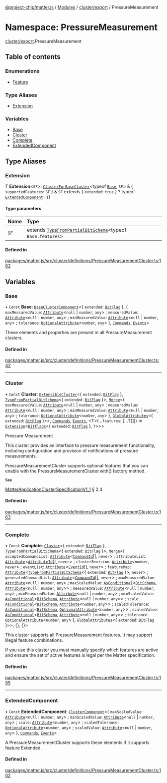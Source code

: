 [@project-chip/matter.js](../README.md) / [Modules](../modules.md) / [cluster/export](cluster_export.md) / PressureMeasurement

# Namespace: PressureMeasurement

[cluster/export](cluster_export.md).PressureMeasurement

## Table of contents

### Enumerations

- [Feature](../enums/cluster_export.PressureMeasurement.Feature.md)

### Type Aliases

- [Extension](cluster_export.PressureMeasurement.md#extension)

### Variables

- [Base](cluster_export.PressureMeasurement.md#base)
- [Cluster](cluster_export.PressureMeasurement.md#cluster)
- [Complete](cluster_export.PressureMeasurement.md#complete)
- [ExtendedComponent](cluster_export.PressureMeasurement.md#extendedcomponent)

## Type Aliases

### Extension

Ƭ **Extension**<`SF`\>: [`ClusterForBaseCluster`](cluster_export.md#clusterforbasecluster)<typeof [`Base`](cluster_export.PressureMeasurement.md#base), `SF`\> & { `supportedFeatures`: `SF`  } & `SF` extends { `extended`: ``true``  } ? typeof [`ExtendedComponent`](cluster_export.PressureMeasurement.md#extendedcomponent) : {}

#### Type parameters

| Name | Type |
| :------ | :------ |
| `SF` | extends [`TypeFromPartialBitSchema`](schema_export.md#typefrompartialbitschema)<typeof `Base.features`\> |

#### Defined in

[packages/matter.js/src/cluster/definitions/PressureMeasurementCluster.ts:182](https://github.com/project-chip/matter.js/blob/16d5b0d/packages/matter.js/src/cluster/definitions/PressureMeasurementCluster.ts#L182)

## Variables

### Base

• `Const` **Base**: [`BaseClusterComponent`](cluster_export.md#baseclustercomponent)<{ `extended`: [`BitFlag`](schema_export.md#bitflag-1)  }, { `maxMeasuredValue`: [`Attribute`](cluster_export.md#attribute)<``null`` \| `number`, `any`\> ; `measuredValue`: [`Attribute`](cluster_export.md#attribute)<``null`` \| `number`, `any`\> ; `minMeasuredValue`: [`Attribute`](cluster_export.md#attribute)<``null`` \| `number`, `any`\> ; `tolerance`: [`OptionalAttribute`](cluster_export.md#optionalattribute)<`number`, `any`\>  }, [`Commands`](../interfaces/cluster_export.Commands.md), [`Events`](../interfaces/cluster_export.Events.md)\>

These elements and properties are present in all PressureMeasurement clusters.

#### Defined in

[packages/matter.js/src/cluster/definitions/PressureMeasurementCluster.ts:42](https://github.com/project-chip/matter.js/blob/16d5b0d/packages/matter.js/src/cluster/definitions/PressureMeasurementCluster.ts#L42)

___

### Cluster

• `Const` **Cluster**: [`ExtensibleCluster`](cluster_export.md#extensiblecluster)<{ `extended`: [`BitFlag`](schema_export.md#bitflag-1)  }, [`TypeFromPartialBitSchema`](schema_export.md#typefrompartialbitschema)<{ `extended`: [`BitFlag`](schema_export.md#bitflag-1)  }\>, [`Merge`](util_export.md#merge)<{ `maxMeasuredValue`: [`Attribute`](cluster_export.md#attribute)<``null`` \| `number`, `any`\> ; `measuredValue`: [`Attribute`](cluster_export.md#attribute)<``null`` \| `number`, `any`\> ; `minMeasuredValue`: [`Attribute`](cluster_export.md#attribute)<``null`` \| `number`, `any`\> ; `tolerance`: [`OptionalAttribute`](cluster_export.md#optionalattribute)<`number`, `any`\>  }, [`GlobalAttributes`](cluster_export.md#globalattributes-1)<{ `extended`: [`BitFlag`](schema_export.md#bitflag-1)  }\>\>, [`Commands`](../interfaces/cluster_export.Commands.md), [`Events`](../interfaces/cluster_export.Events.md), <T\>(...`features`: [...T[]]) => [`Extension`](cluster_export.PressureMeasurement.md#extension)<[`BitFlags`](schema_export.md#bitflags)<{ `extended`: [`BitFlag`](schema_export.md#bitflag-1)  }, `T`\>\>\>

Pressure Measurement

This cluster provides an interface to pressure measurement functionality, including configuration and provision
of notifications of pressure measurements.

PressureMeasurementCluster supports optional features that you can enable with the
PressureMeasurementCluster.with() factory method.

**`See`**

[MatterApplicationClusterSpecificationV1_1](../interfaces/spec_export.MatterApplicationClusterSpecificationV1_1.md) § 2.4

#### Defined in

[packages/matter.js/src/cluster/definitions/PressureMeasurementCluster.ts:163](https://github.com/project-chip/matter.js/blob/16d5b0d/packages/matter.js/src/cluster/definitions/PressureMeasurementCluster.ts#L163)

___

### Complete

• `Const` **Complete**: [`Cluster`](cluster_export.md#cluster)<{ `extended`: [`BitFlag`](schema_export.md#bitflag-1)  }, [`TypeFromPartialBitSchema`](schema_export.md#typefrompartialbitschema)<{ `extended`: [`BitFlag`](schema_export.md#bitflag-1)  }\>, [`Merge`](util_export.md#merge)<{ `acceptedCommandList`: [`Attribute`](cluster_export.md#attribute)<[`CommandId`](datatype_export.md#commandid)[], `never`\> ; `attributeList`: [`Attribute`](cluster_export.md#attribute)<[`AttributeId`](datatype_export.md#attributeid)[], `never`\> ; `clusterRevision`: [`Attribute`](cluster_export.md#attribute)<`number`, `never`\> ; `eventList`: [`Attribute`](cluster_export.md#attribute)<[`EventId`](datatype_export.md#eventid)[], `never`\> ; `featureMap`: [`Attribute`](cluster_export.md#attribute)<[`TypeFromPartialBitSchema`](schema_export.md#typefrompartialbitschema)<{ `extended`: [`BitFlag`](schema_export.md#bitflag-1)  }\>, `never`\> ; `generatedCommandList`: [`Attribute`](cluster_export.md#attribute)<[`CommandId`](datatype_export.md#commandid)[], `never`\> ; `maxMeasuredValue`: [`Attribute`](cluster_export.md#attribute)<``null`` \| `number`, `any`\> ; `maxScaledValue`: [`AsConditional`](cluster_export.md#asconditional)<[`BitSchema`](schema_export.md#bitschema), [`Attribute`](cluster_export.md#attribute)<``null`` \| `number`, `any`\>\> ; `measuredValue`: [`Attribute`](cluster_export.md#attribute)<``null`` \| `number`, `any`\> ; `minMeasuredValue`: [`Attribute`](cluster_export.md#attribute)<``null`` \| `number`, `any`\> ; `minScaledValue`: [`AsConditional`](cluster_export.md#asconditional)<[`BitSchema`](schema_export.md#bitschema), [`Attribute`](cluster_export.md#attribute)<``null`` \| `number`, `any`\>\> ; `scale`: [`AsConditional`](cluster_export.md#asconditional)<[`BitSchema`](schema_export.md#bitschema), [`Attribute`](cluster_export.md#attribute)<`number`, `any`\>\> ; `scaledTolerance`: [`AsConditional`](cluster_export.md#asconditional)<[`BitSchema`](schema_export.md#bitschema), [`OptionalAttribute`](cluster_export.md#optionalattribute)<`number`, `any`\>\> ; `scaledValue`: [`AsConditional`](cluster_export.md#asconditional)<[`BitSchema`](schema_export.md#bitschema), [`Attribute`](cluster_export.md#attribute)<``null`` \| `number`, `any`\>\> ; `tolerance`: [`OptionalAttribute`](cluster_export.md#optionalattribute)<`number`, `any`\>  }, [`GlobalAttributes`](cluster_export.md#globalattributes-1)<{ `extended`: [`BitFlag`](schema_export.md#bitflag-1)  }\>\>, {}, {}\>

This cluster supports all PressureMeasurement features. It may support illegal feature combinations.

If you use this cluster you must manually specify which features are active and ensure the set of active
features is legal per the Matter specification.

#### Defined in

[packages/matter.js/src/cluster/definitions/PressureMeasurementCluster.ts:195](https://github.com/project-chip/matter.js/blob/16d5b0d/packages/matter.js/src/cluster/definitions/PressureMeasurementCluster.ts#L195)

___

### ExtendedComponent

• `Const` **ExtendedComponent**: [`ClusterComponent`](cluster_export.md#clustercomponent)<{ `maxScaledValue`: [`Attribute`](cluster_export.md#attribute)<``null`` \| `number`, `any`\> ; `minScaledValue`: [`Attribute`](cluster_export.md#attribute)<``null`` \| `number`, `any`\> ; `scale`: [`Attribute`](cluster_export.md#attribute)<`number`, `any`\> ; `scaledTolerance`: [`OptionalAttribute`](cluster_export.md#optionalattribute)<`number`, `any`\> ; `scaledValue`: [`Attribute`](cluster_export.md#attribute)<``null`` \| `number`, `any`\>  }, [`Commands`](../interfaces/cluster_export.Commands.md), [`Events`](../interfaces/cluster_export.Events.md)\>

A PressureMeasurementCluster supports these elements if it supports feature Extended.

#### Defined in

[packages/matter.js/src/cluster/definitions/PressureMeasurementCluster.ts:102](https://github.com/project-chip/matter.js/blob/16d5b0d/packages/matter.js/src/cluster/definitions/PressureMeasurementCluster.ts#L102)
